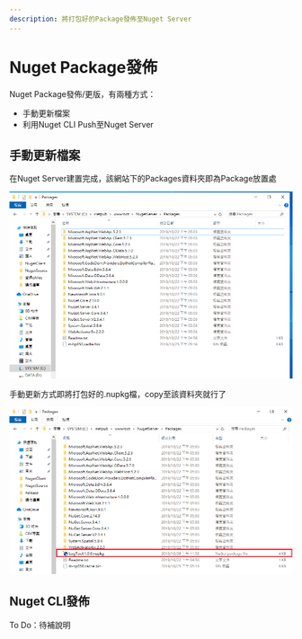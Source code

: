 ```yaml
---
description: 將打包好的Package發佈至Nuget Server
---
```


# Nuget Package發佈

Nuget Package發佈/更版，有兩種方式：

* 手動更新檔案
* 利用Nuget CLI Push至Nuget Server

## 手動更新檔案

在Nuget Server建置完成，該網站下的Packages資料夾即為Package放置處

![](../../.gitbook/assets/image%20%2838%29.png)

手動更新方式即將打包好的.nupkg檔，copy至該資料夾就行了

![](../../.gitbook/assets/image%20%2831%29.png)

## Nuget CLI發佈

To Do：待補說明

